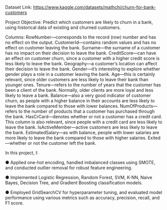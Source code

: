 Dataset Link:
https://www.kaggle.com/datasets/mathchi/churn-for-bank-customers

Project Objective:
Predict which customers are likely to churn in a bank, using historical data of existing and churned customers.

Columns:
RowNumber—corresponds to the record (row) number and has no effect on the output.
CustomerId—contains random values and has no effect on customer leaving the bank.
Surname—the surname of a customer has no impact on their decision to leave the bank.
CreditScore—can have an effect on customer churn, since a customer with a higher credit score is less likely to leave the bank.
Geography—a customer’s location can affect their decision to leave the bank.
Gender—it’s interesting to explore whether gender plays a role in a customer leaving the bank.
Age—this is certainly relevant, since older customers are less likely to leave their bank than younger ones.
Tenure—refers to the number of years that the customer has been a client of the bank. Normally, older clients are more loyal and less likely to leave a bank.
Balance—also a very good indicator of customer churn, as people with a higher balance in their accounts are less likely to leave the bank compared to those with lower balances.
NumOfProducts—refers to the number of products that a customer has purchased through the bank.
HasCrCard—denotes whether or not a customer has a credit card. This column is also relevant, since people with a credit card are less likely to leave the bank.
IsActiveMember—active customers are less likely to leave the bank.
EstimatedSalary—as with balance, people with lower salaries are more likely to leave the bank compared to those with higher salaries.
Exited—whether or not the customer left the bank.

In this project, I:

●	Applied one-hot encoding, handled imbalanced classes using SMOTE, and conducted outlier removal for robust feature engineering.

●	Implemented Logistic Regression, Random Forest, SVM, K-NN, Naive Bayes, Decision Tree, and Gradient Boosting classification models.

●	Employed GridSearchCV for hyperparameter tuning, and evaluated model performance using various metrics such as accuracy, precision, recall, and F1 score.
